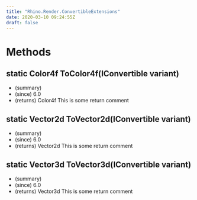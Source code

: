 ```yaml
---
title: "Rhino.Render.ConvertibleExtensions"
date: 2020-03-10 09:24:55Z
draft: false
---
```


# Methods
## static Color4f ToColor4f(IConvertible variant)
- (summary) 
- (since) 6.0
- (returns) Color4f This is some return comment
## static Vector2d ToVector2d(IConvertible variant)
- (summary) 
- (since) 6.0
- (returns) Vector2d This is some return comment
## static Vector3d ToVector3d(IConvertible variant)
- (summary) 
- (since) 6.0
- (returns) Vector3d This is some return comment
